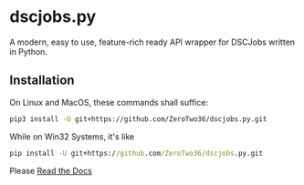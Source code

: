 # dscjobs.py

A modern, easy to use, feature-rich ready API wrapper for DSCJobs written in Python.

## Installation

On Linux and MacOS, these commands shall suffice: 
```sh
pip3 install -U git+https://github.com/ZeroTwo36/dscjobs.py.git
```
While on Win32 Systems, it's like 
```cmd
pip install -U git+https://github.com/ZeroTwo36/dscjobs.py.git
```

Please [Read the Docs](https://docs.dscjobs.org/library/python/)